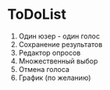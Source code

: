 # ToDoList

1. Один юзер - один голос
2. Сохранение результатов
3. Редактор опросов
4. Множественный выбор
5. Отмена голоса
6. График (по желанию)
